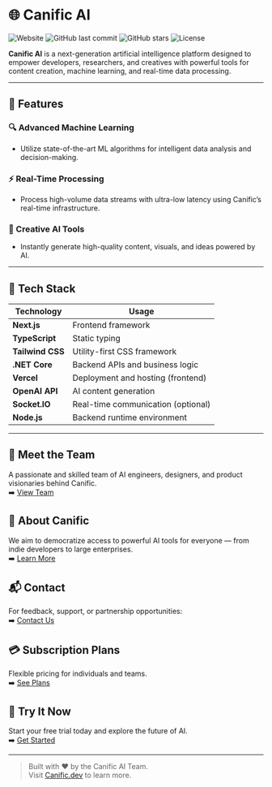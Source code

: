 # 🌐 Canific AI

![Website](https://img.shields.io/website?url=https%3A%2F%2Fcanific.dev)
![GitHub last commit](https://img.shields.io/github/last-commit/ysfcndgr/canific)
![GitHub stars](https://img.shields.io/github/stars/ysfcndgr/canific?style=social)
![License](https://img.shields.io/github/license/ysfcndgr/canific)

**Canific AI** is a next-generation artificial intelligence platform designed to empower developers, researchers, and creatives with powerful tools for content creation, machine learning, and real-time data processing.

---

## 🚀 Features

### 🔍 Advanced Machine Learning
- Utilize state-of-the-art ML algorithms for intelligent data analysis and decision-making.

### ⚡ Real-Time Processing
- Process high-volume data streams with ultra-low latency using Canific’s real-time infrastructure.

### 🎨 Creative AI Tools
- Instantly generate high-quality content, visuals, and ideas powered by AI.

---

## 🧰 Tech Stack

| Technology        | Usage                             |
|-------------------|-----------------------------------|
| **Next.js**       | Frontend framework                |
| **TypeScript**    | Static typing                     |
| **Tailwind CSS**  | Utility-first CSS framework       |
| **.NET Core**     | Backend APIs and business logic   |
| **Vercel**        | Deployment and hosting (frontend) |
| **OpenAI API**    | AI content generation             |
| **Socket.IO**     | Real-time communication (optional)|
| **Node.js**       | Backend runtime environment       |

---

## 👥 Meet the Team
A passionate and skilled team of AI engineers, designers, and product visionaries behind Canific.  
➡️ [View Team](https://canific.dev/team)

## 💼 About Canific
We aim to democratize access to powerful AI tools for everyone — from indie developers to large enterprises.  
➡️ [Learn More](https://canific.dev/about)

## 📬 Contact
For feedback, support, or partnership opportunities:  
➡️ [Contact Us](https://canific.dev/contact)

## 💳 Subscription Plans
Flexible pricing for individuals and teams.  
➡️ [See Plans](https://canific.dev/subscription)

## 🧪 Try It Now
Start your free trial today and explore the future of AI.  
➡️ [Get Started](https://canific.dev/#get-started)

---

> Built with ❤️ by the Canific AI Team.  
> Visit [Canific.dev](https://canific.dev) to learn more.
